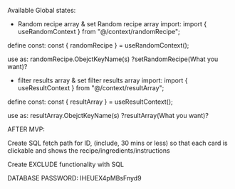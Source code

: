 Available Global states:

- Random recipe array & set Random recipe array
  import:
  import { useRandomContext } from "@/context/randomRecipe";

define const:
const { randomRecipe } = useRandomContext();

use as:
randomRecipe.ObejctKeyName(s)
?setRandomRecipe(What you want)?

- filter results array & set filter results array
  import:
  import { useResultContext } from "@/context/resultArray";

define const:
const { resultArray } = useResultContext();

use as:
resultArray.ObejctKeyName(s)
?resultArray(What you want)?

AFTER MVP:

Create SQL fetch path for ID, (include, 30 mins or less) so that each card is clickable and shows the recipe/ingredients/instructions

Create EXCLUDE functionality with SQL

DATABASE PASSWORD: IHEUEX4pMBsFnyd9
